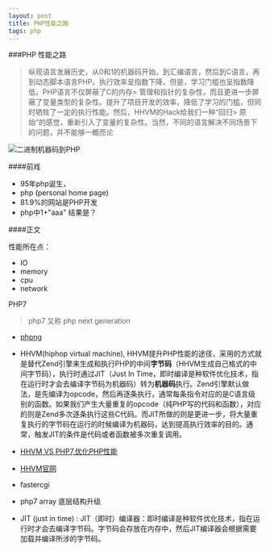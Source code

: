 ```yaml
---
layout: post 
title: PHP性能之路
tags: php
---
```


###PHP 性能之路
> 纵观语言发展历史，从0和1的机器码开始，到汇编语言，然后到C语言，再到动态脚本语言PHP。执行效率呈指数下降，但是，学习门槛也呈指数降低。PHP语言不仅屏蔽了C的内存> 管理和指针的复杂性，而且更进一步屏蔽了变量类型的复杂性。提升了项目开发的效率，降低了学习的门槛，但同时牺牲了一定的执行性能。然后，HHVM的Hack给我们一种“回归> 原始”的感觉，重新引入了变量的复杂性。当然，不同的语言解决不同场景下的问题，并不能够一概而论

![二进制机器码到PHP](/image/php.jpg)
 

####前戏

* 95年php诞生，
* php (personal home page)
* 81.9%的网站是PHP开发
* php中1+"aaa" 结果是？

####正文

性能所在点：

* IO
* memory
* cpu
* network

PHP7 
> php7 又称 php next generation

* [phpng](https://wiki.php.net/phpng)
* HHVM(hiphop virtual machine), HHVM提升PHP性能的途径，采用的方式就是替代Zend引擎来生成和执行PHP的中间**字节码**（HHVM生成自己格式的中间字节码），执行时通过JIT（Just In Time，即时编译是种软件优化技术，指在运行时才会去编译字节码为机器码）转为**机器码**执行。Zend引擎默认做法，是先编译为opcode，然后再逐条执行，通常每条指令对应的是C语言级别的函数。如果我们产生大量重复的opcode（纯PHP写的代码和函数），对应的则是Zend多次逐条执行这些C代码。而JIT所做的则是更进一步，将大量重复执行的字节码在运行的时候编译为机器码，达到提高执行效率的目的。通常，触发JIT的条件是代码或者函数被多次重复调用。
*  [HHVM VS PHP7,优化PHP性能](http://www.csdn.net/article/2014-12-25/2823234)
* [HHVM官网](http://hhvm.com/)

* fastercgi
* php7 array 底层结构升级
* JIT (just in time) : JIT（即时）编译器：即时编译是种软件优化技术，指在运行时才会去编译字节码。字节码会存放在内存中，然后JIT编译器会根据需要加载并编译所涉的字节码。
